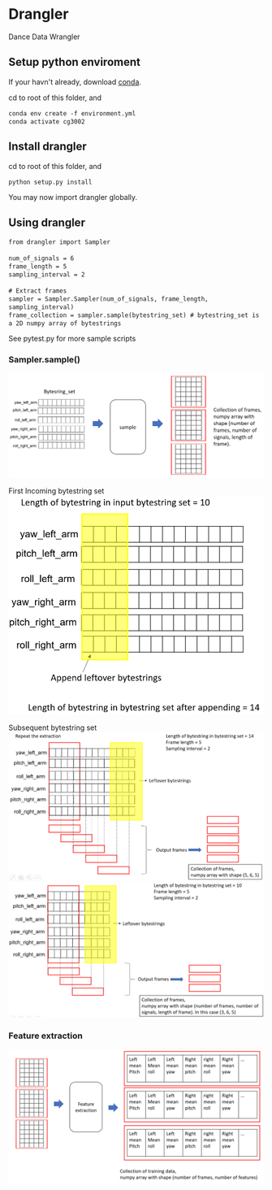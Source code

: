 # Drangler
Dance Data Wrangler

## Setup python enviroment
If your havn't already, download <a href="https://conda.io/en/latest/miniconda.html">conda</a>.

cd to root of this folder, and 
```
conda env create -f environment.yml
conda activate cg3002
```

## Install drangler
cd to root of this folder, and 
```
python setup.py install
```
You may now import drangler globally.

## Using drangler

```
from drangler import Sampler

num_of_signals = 6
frame_length = 5
sampling_interval = 2

# Extract frames
sampler = Sampler.Sampler(num_of_signals, frame_length, sampling_interval)
frame_collection = sampler.sample(bytestring_set) # bytestring_set is a 2D numpy array of bytestrings 
```
See pytest.py for more sample scripts

### Sampler.sample()
![alt text](./img/1.PNG)

First Incoming bytestring set
![alt text](./img/2.PNG)

Subsequent bytestring set
![alt text](./img/3.PNG)
![alt text](./img/4.PNG)

### Feature extraction 
![alt text](./img/5.PNG)
